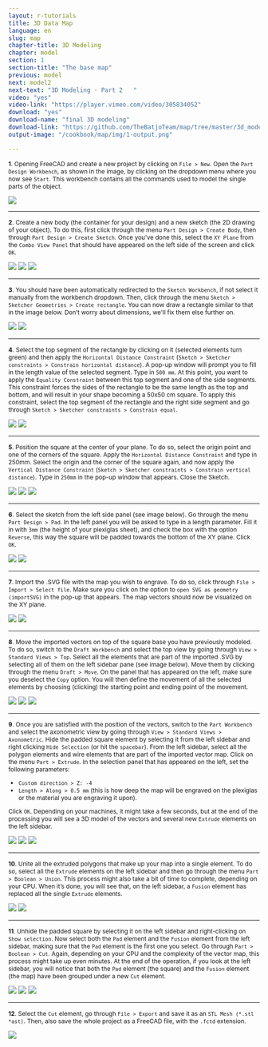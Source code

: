 ```yaml
---
layout: r-tutorials
title: 3D Data Map
language: en
slug: map
chapter-title: 3D Modeling
chapter: model
section: 1
section-title: "The base map"
previous: model
next: model2
next-text: "3D Modeling · Part 2   "  
video: "yes"
video-link: "https://player.vimeo.com/video/305834052"
download: "yes"
download-name: "final 3D modeling"
download-link: "https://github.com/TheBatjoTeam/map/tree/master/3d_model"
output-image: "/cookbook/map/img/1-output.png"

---
```

<div>
<p style="font-size: 12px;">
<b>1</b>. Opening FreeCAD and create a new project by clicking on <code>File > New</code>. Open the <code>Part Design Workbench</code>, as shown in the image, by clicking on the dropdown menu where you now see <code>Start</code>. This workbench contains all the commands used to model the single parts of the object.</p>
<img src="/cookbook/map/img/1-1.png" /></div>
<div class="clear"></div>
<hr style="color: #ccc" size="1">

<div>
<p style="font-size: 12px;">
<b>2</b>. Create a new body (the container for your design) and a new sketch (the 2D drawing of your object). To do this, first click through the menu <code>Part Design > Create Body</code>, then through <code>Part Design > Create Sketch</code>.
Once you've done this, select the <code>XY Plane</code> from the <code>Combo View Panel</code> that should have appeared on the left side of the screen and click <code>OK</code>.
</p>
<img src="/cookbook/map/img/1-2.png" />
<img src="/cookbook/map/img/1-3.png" />
<img src="/cookbook/map/img/1-4.png" />
</div>
<div class="clear"></div>
<hr style="color: #ccc" size="1">

<div>
<p style="font-size: 12px;">
<b>3</b>. You should have been automatically redirected to the <code>Sketch Workbench</code>, if not select it manually from the workbench dropdown. Then, click through the menu <code>Sketch > Sketcher Geometries > Create rectangle</code>. You can now draw a rectangle similar to that in the image below. Don’t worry about dimensions, we'll fix them else further on. 
</p>
<img src="/cookbook/map/img/1-5.png" />
<img src="/cookbook/map/img/1-6.png" />
</div>
<div class="clear"></div>
<hr style="color: #ccc" size="1">

<div>
<p style="font-size: 12px;">
<b>4</b>. Select the top segment of the rectangle by clicking on it (selected elements turn green) and then apply the <code>Horizontal Distance Constraint</code> (<code>Sketch > Sketcher constraints > Constrain horizontal distance</code>). A pop-up window will prompt you to fill in the length value of the selected segment. Type in <code>500 mm</code>.  At this point, you want to apply the <code>Equality Constraint</code> between this top segment and one of the side segments. This constraint forces the sides of the rectangle to be the same length as the top and bottom, and will result in your shape becoming a 50x50 cm square. To apply this constraint, select the top segment of the rectangle and the right side segment and go through <code>Sketch > Sketcher constraints > Constrain equal</code>.
</p>
<img src="/cookbook/map/img/1-7.png" />
<img src="/cookbook/map/img/1-8.png" />
</div>
<div class="clear"></div>
<hr style="color: #ccc" size="1">

<div>
<p style="font-size: 12px;">
<b>5</b>. Position the square at the center of your plane. To do so, select the origin point and one of the corners of the square. Apply the <code>Horizontal Distance Constraint</code> and type in 250mm</code>. Select the origin and the corner of the square again, and now apply the <code>Vertical Distance Constraint</code> (<code>Sketch > Sketcher constraints > Constrain vertical distance</code>). Type in <code>250mm</code> in the pop-up window that appears. Close the Sketch.
</p>
<img src="/cookbook/map/img/1-9.png" />
<img src="/cookbook/map/img/1-10.png" />
<img src="/cookbook/map/img/1-11.png" />
</div>
<div class="clear"></div>
<hr style="color: #ccc" size="1">

<div>
<p style="font-size: 12px;">
<b>6</b>. Select the sketch from the left side panel (see image below). Go through the menu <code>Part Design > Pad</code>. In the left panel you will be asked to type in a length parameter. Fill it in with <code>3mm</code> (the height of your plexiglas sheet), and check the box with the option <code>Reverse</code>, this way the square will be padded towards the bottom of the XY plane.  Click <code>OK</code>. 
</p>
<img src="/cookbook/map/img/1-12.png" />
<img src="/cookbook/map/img/1-13.png" />
</div>
<div class="clear"></div>
<hr style="color: #ccc" size="1">

<div>
<p style="font-size: 12px;">
<b>7</b>. Import the .SVG file with the map you wish to engrave. To do so, click through <code>File > Import > Select file</code>. Make sure you click on the option to <code>open SVG as geometry (importSVG)</code> in the pop-up that appears. The map vectors should now be visualized on the XY plane. 
</p>
<img src="/cookbook/map/img/1-14.png" />
<img src="/cookbook/map/img/1-15.png" />
</div>
<div class="clear"></div>
<hr style="color: #ccc" size="1">

<div>
<p style="font-size: 12px;">
<b>8</b>. Move the imported vectors on top of the square base you have previously modeled. To do so, switch to the <code>Draft Workbench</code> and select the top view by going through <code>View > Standard Views > Top</code>. Select all the elements that are part of the imported .SVG by selecting all of them on the left sidebar pane (see image below). Move them by clicking through the menu <code>Draft > Move</code>. On the panel that has appeared on the left, make sure you deselect the <code>Copy</code> option. You will then define the movement of all the selected elements by choosing (clicking) the starting point and ending point of the movement.
</p>
<img src="/cookbook/map/img/1-16.png" />
<img src="/cookbook/map/img/1-17.png" />
<img src="/cookbook/map/img/1-18.png" />
</div>
<div class="clear"></div>
<hr style="color: #ccc" size="1">

<div>
<p style="font-size: 12px;">
<b>9</b>. Once you are satisfied with the position of the vectors, switch to the <code>Part Workbench</code> and select the axonometric view by going through <code>View > Standard Views > Axonometric</code>. Hide the padded square element by selecting it from the left sidebar and right clicking <code>Hide Selection</code> (or hit the <code>spacebar</code>). From the left sidebar, select all the polygon elements and wire elements that are part of the imported vector map. Click on the menu <code>Part > Extrude</code>. In the selection panel that has appeared on the left, set the following parameters:</p>
<ul style="font-size: 12px;">
<li><code>Custom direction > Z: -4</code></li>
<li><code>Length > Along > 0.5 mm</code> (this is how deep the map will be engraved on the plexiglas or the material you are engraving it upon).</li>
</ul>
<p style="font-size: 12px;">
Click <code>OK</code>. Depending on your machines, it might take a few seconds, but at the end of the processing you will see a 3D model of the vectors and several new <code>Extrude</code> elements on the left sidebar.
</p>
<img src="/cookbook/map/img/1-19.png" />
<img src="/cookbook/map/img/1-20.png" />
<img src="/cookbook/map/img/1-21.png" />
</div>
<div class="clear"></div>
<hr style="color: #ccc" size="1">

<div>
<p style="font-size: 12px;">
<b>10</b>. Unite all the extruded polygons that make up your map into a single element. To do so, select all the <code>Extrude</code> elements on the left sidebar and then go through the menu <code>Part > Boolean > Union</code>. This process might also take a bit of time to complete, depending on your CPU. When it’s done, you will see that, on the left sidebar,  a <code>Fusion</code> element has replaced all the single <code>Extrude</code> elements.</p>
<img src="/cookbook/map/img/1-22.png" />
<img src="/cookbook/map/img/1-23.png" />
</div>
<div class="clear"></div>
<hr style="color: #ccc" size="1">

<div>
<p style="font-size: 12px;">
<b>11</b>. Unhide the padded square by selecting it on the left sidebar and right-clicking on <code>Show selection</code>. Now select both the <code>Pad</code> element and the <code>Fusion</code> element from the left sidebar, making sure that the <code>Pad</code> element is the first one you select. Go through <code>Part > Boolean > Cut</code>.  Again, depending on your CPU and the complexity of the vector map, this process might take up even minutes. At the end of the operation, if you look at the left sidebar, you will notice that both the <code>Pad</code> element (the square) and the <code>Fusion</code> element (the map) have been grouped under a new <code>Cut</code> element.
</p>
<img src="/cookbook/map/img/1-24.png" />
<img src="/cookbook/map/img/1-25.png" />
<img src="/cookbook/map/img/1-26.png" />
</div>
<div class="clear"></div>
<hr style="color: #ccc" size="1">

<div>
<p style="font-size: 12px;">
<b>12</b>. Select the <code>Cut</code> element, go through <code>File > Export</code> and save it as an <code>STL Mesh (*.stl *ast)</code>. Then, also save the whole project as a FreeCAD file, with the <code>.fctd</code> extension.
</p>
<img src="/cookbook/map/img/1-27.png" />
</div>
<div class="clear"></div>